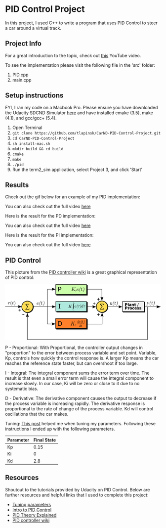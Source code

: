 # PID Control Project
In this project, I used C++ to write a program that uses PID Control to steer a car around a virtual track. 

## Project Info
For a great introduction to the topic, check out [this](https://www.youtube.com/watch?v=UR0hOmjaHp0) YouTube video.

To see the implementation please visit the following file in the 'src' folder:

1. PID.cpp
2. main.cpp

## Setup instructions
FYI, I ran my code on a Macbook Pro. Please ensure you have downloaded the Udacity SDCND Simulator [here](https://github.com/udacity/self-driving-car-sim/releases/) and have installed cmake (3.5), make (4.1), and gcc/gcc+ (5.4).

1. Open Terminal
2. `git clone https://github.com/tlapinsk/CarND-PID-Control-Project.git`
3. `cd CarND-PID-Control-Project`
4. `sh install-mac.sh`
5. `mkdir build && cd build`
6. `cmake`
7. `make`
8. `./pid`
9. Run the term2_sim application, select Project 3, and click 'Start'

## Results
Check out the gif below for an example of my PID implementation:



You can also check out the full video [here](https://youtu.be/EsRaAmHNpmE)

Here is the result for the PD implementation:

You can also check out the full video [here](https://youtu.be/x8V2tFdqlVQ)

Here is the result for the PI implementation:

You can also check out the full video [here](https://youtu.be/ZpeBvwV8f0c)

## PID Control

This picture from the [PID controller wiki]() is a great graphical representation of PID control:

![PID](https://github.com/tlapinsk/CarND-PID-Control-Project/blob/master/output/PID_en.svg.png?raw=true "PID control wiki graph")

P - Proportional:
With Proportional, the controller output changes in "proportion" to the error between process variable and set point. Variable, Kp, controls how quickly the control response is. A larger Kp means the car reaches the reference state faster, but can overshoot if too large.

I - Integral:
The integral component sums the error term over time. The result is that even a small error term will cause the integral component to increase slowly. In our case, Ki will be zero or close to it due to no systematic bias.

D - Derivative:
The derivative component causes the output to decrease if the process variable is increasing rapidly. The derivative response is proportional to the rate of change of the process variable. Kd will control oscillations that the car makes.

Tuning:
[This post](https://discussions.udacity.com/t/how-to-tune-parameters/303845/4) helped me when tuning my parameters. Following these instructions I ended up with the following parameters.

|  Parameter   |    Final State  |
|  -----       |    -------      |
|  Kp          |    0.15         |
|  Ki          |    0            |
|  Kd          |    2.8          |

## Resources
Shoutout to the tutorials provided by Udacity on PID Control. Below are further resources and helpful links that I used to complete this project:

- [Tuning parameters](https://discussions.udacity.com/t/how-to-tune-parameters/303845/4)
- [Intro to PID Control](https://www.youtube.com/watch?v=UR0hOmjaHp0)
- [PID Theory Explained](http://www.ni.com/white-paper/3782/en/)
- [PID controller wiki](https://en.wikipedia.org/wiki/PID_controller)